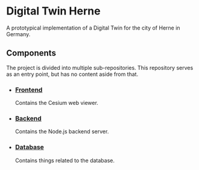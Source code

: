 # Digital Twin Herne
A prototypical implementation of a Digital Twin for the city of Herne in Germany.

## Components
The project is divided into multiple sub-repositories. This repository serves as an entry point, but has no content aside from that.

- ### [Frontend](https://github.com/t16h05008/Digital_Twin_Herne_Frontend)
    Contains the Cesium web viewer.

- ### [Backend](https://github.com/t16h05008/Digital_Twin_Herne_Backend)
    Contains the Node.js backend server.

- ### [Database](https://github.com/t16h05008/Digital_Twin_Herne_Backend)
    Contains things related to the database.
